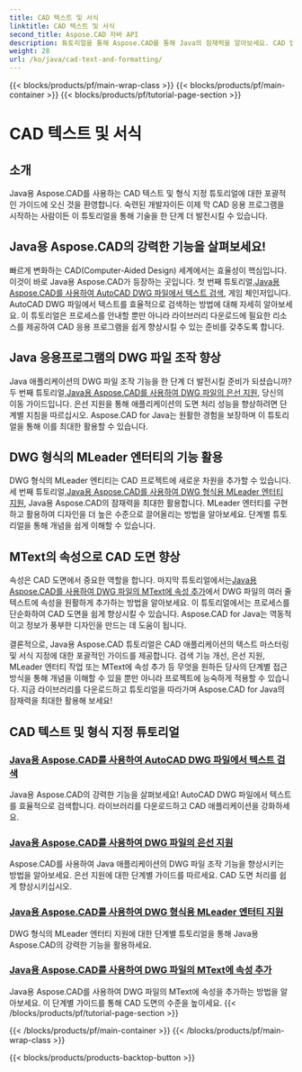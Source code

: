 ```yaml
---
title: CAD 텍스트 및 서식
linktitle: CAD 텍스트 및 서식
second_title: Aspose.CAD 자바 API
description: 튜토리얼을 통해 Aspose.CAD를 통해 Java의 잠재력을 알아보세요. CAD 앱을 향상시키기 위해 텍스트 검색, 은선, MLeader 엔터티 및 MText 속성을 알아보세요.
weight: 28
url: /ko/java/cad-text-and-formatting/
---
```


{{< blocks/products/pf/main-wrap-class >}}
{{< blocks/products/pf/main-container >}}
{{< blocks/products/pf/tutorial-page-section >}}

# CAD 텍스트 및 서식

## 소개
Java용 Aspose.CAD를 사용하는 CAD 텍스트 및 형식 지정 튜토리얼에 대한 포괄적인 가이드에 오신 것을 환영합니다. 숙련된 개발자이든 이제 막 CAD 응용 프로그램을 시작하는 사람이든 이 튜토리얼을 통해 기술을 한 단계 더 발전시킬 수 있습니다.

## Java용 Aspose.CAD의 강력한 기능을 살펴보세요!

 빠르게 변화하는 CAD(Computer-Aided Design) 세계에서는 효율성이 핵심입니다. 이것이 바로 Java용 Aspose.CAD가 등장하는 곳입니다. 첫 번째 튜토리얼,[Java용 Aspose.CAD를 사용하여 AutoCAD DWG 파일에서 텍스트 검색](./search-text-in-dwg/), 게임 체인저입니다. AutoCAD DWG 파일에서 텍스트를 효율적으로 검색하는 방법에 대해 자세히 알아보세요. 이 튜토리얼은 프로세스를 안내할 뿐만 아니라 라이브러리 다운로드에 필요한 리소스를 제공하여 CAD 응용 프로그램을 쉽게 향상시킬 수 있는 준비를 갖추도록 합니다.

## Java 응용프로그램의 DWG 파일 조작 향상

 Java 애플리케이션의 DWG 파일 조작 기능을 한 단계 더 발전시킬 준비가 되셨습니까? 두 번째 튜토리얼,[Java용 Aspose.CAD를 사용하여 DWG 파일의 은선 지원](./support-hidden-lines-in-dwg/), 당신의 이동 가이드입니다. 은선 지원을 통해 애플리케이션의 도면 처리 성능을 향상하려면 단계별 지침을 따르십시오. Aspose.CAD for Java는 원활한 경험을 보장하며 이 튜토리얼을 통해 이를 최대한 활용할 수 있습니다.

## DWG 형식의 MLeader 엔터티의 기능 활용

 DWG 형식의 MLeader 엔티티는 CAD 프로젝트에 새로운 차원을 추가할 수 있습니다. 세 번째 튜토리얼,[Java용 Aspose.CAD를 사용하여 DWG 형식용 MLeader 엔터티 지원](./support-mleader-entity/), Java용 Aspose.CAD의 잠재력을 최대한 활용합니다. MLeader 엔터티를 구현하고 활용하여 디자인을 더 높은 수준으로 끌어올리는 방법을 알아보세요. 단계별 튜토리얼을 통해 개념을 쉽게 이해할 수 있습니다.

## MText의 속성으로 CAD 도면 향상

속성은 CAD 도면에서 중요한 역할을 합니다. 마지막 튜토리얼에서는[Java용 Aspose.CAD를 사용하여 DWG 파일의 MText에 속성 추가](./add-attributes-to-mtext/)에서 DWG 파일의 여러 줄 텍스트에 속성을 원활하게 추가하는 방법을 알아보세요. 이 튜토리얼에서는 프로세스를 단순화하여 CAD 도면을 쉽게 향상시킬 수 있습니다. Aspose.CAD for Java는 역동적이고 정보가 풍부한 디자인을 만드는 데 도움이 됩니다.

결론적으로, Java용 Aspose.CAD 튜토리얼은 CAD 애플리케이션의 텍스트 마스터링 및 서식 지정에 대한 포괄적인 가이드를 제공합니다. 검색 기능 개선, 은선 지원, MLeader 엔터티 작업 또는 MText에 속성 추가 등 무엇을 원하든 당사의 단계별 접근 방식을 통해 개념을 이해할 수 있을 뿐만 아니라 프로젝트에 능숙하게 적용할 수 있습니다. 지금 라이브러리를 다운로드하고 튜토리얼을 따라가며 Aspose.CAD for Java의 잠재력을 최대한 활용해 보세요!

## CAD 텍스트 및 형식 지정 튜토리얼
### [Java용 Aspose.CAD를 사용하여 AutoCAD DWG 파일에서 텍스트 검색](./search-text-in-dwg/)
Java용 Aspose.CAD의 강력한 기능을 살펴보세요! AutoCAD DWG 파일에서 텍스트를 효율적으로 검색합니다. 라이브러리를 다운로드하고 CAD 애플리케이션을 강화하세요.
### [Java용 Aspose.CAD를 사용하여 DWG 파일의 은선 지원](./support-hidden-lines-in-dwg/)
Aspose.CAD를 사용하여 Java 애플리케이션의 DWG 파일 조작 기능을 향상시키는 방법을 알아보세요. 은선 지원에 대한 단계별 가이드를 따르세요. CAD 도면 처리를 쉽게 향상시키십시오.
### [Java용 Aspose.CAD를 사용하여 DWG 형식용 MLeader 엔터티 지원](./support-mleader-entity/)
DWG 형식의 MLeader 엔터티 지원에 대한 단계별 튜토리얼을 통해 Java용 Aspose.CAD의 강력한 기능을 활용하세요.
### [Java용 Aspose.CAD를 사용하여 DWG 파일의 MText에 속성 추가](./add-attributes-to-mtext/)
Java용 Aspose.CAD를 사용하여 DWG 파일의 MText에 속성을 추가하는 방법을 알아보세요. 이 단계별 가이드를 통해 CAD 도면의 수준을 높이세요.
{{< /blocks/products/pf/tutorial-page-section >}}

{{< /blocks/products/pf/main-container >}}
{{< /blocks/products/pf/main-wrap-class >}}

{{< blocks/products/products-backtop-button >}}
